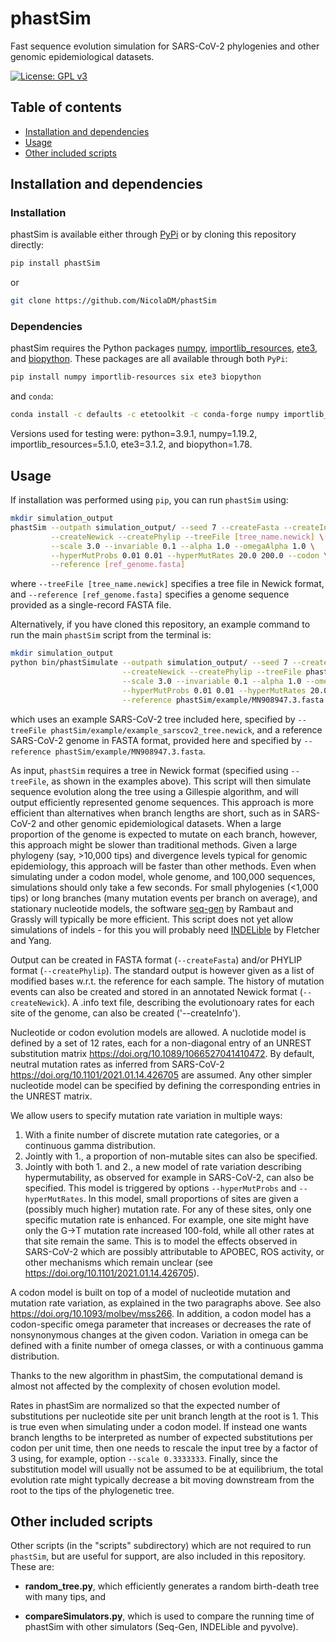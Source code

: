 # phastSim
Fast sequence evolution simulation for SARS-CoV-2 phylogenies and other genomic epidemiological datasets.

[![License: GPL v3](https://img.shields.io/badge/License-GPLv3-blue.svg)](https://www.gnu.org/licenses/gpl-3.0)


[TOC]: #

## Table of contents
- [Installation and dependencies](#installation-and-dependencies)
- [Usage](#usage)
- [Other included scripts](#other-included-scripts)

## Installation and dependencies

### Installation

phastSim is available either through [PyPi](https://pypi.org/) or by cloning this repository directly:

```sh
pip install phastSim
```

or

```sh
git clone https://github.com/NicolaDM/phastSim
```

### Dependencies

phastSim requires the Python packages [numpy](https://numpy.org/), [importlib_resources](https://importlib-resources.readthedocs.io/en/latest/), [ete3](http://etetoolkit.org/), and [biopython](https://biopython.org/). These packages are all available through both `PyPi`:

```sh
pip install numpy importlib-resources six ete3 biopython
```

and `conda`:

```sh
conda install -c defaults -c etetoolkit -c conda-forge numpy importlib_resources ete3 biopython
```

Versions used for testing were: python=3.9.1, numpy=1.19.2, importlib_resources=5.1.0, ete3=3.1.2, and biopython=1.78.


## Usage

If installation was performed using `pip`, you can run `phastSim` using:
```sh
mkdir simulation_output
phastSim --outpath simulation_output/ --seed 7 --createFasta --createInfo \
         --createNewick --createPhylip --treeFile [tree_name.newick] \
         --scale 3.0 --invariable 0.1 --alpha 1.0 --omegaAlpha 1.0 \
         --hyperMutProbs 0.01 0.01 --hyperMutRates 20.0 200.0 --codon \
         --reference [ref_genome.fasta]
```
where `--treeFile [tree_name.newick]` specifies a tree file in Newick format, and `--reference [ref_genome.fasta]` specifies a genome sequence provided as a single-record FASTA file.

Alternatively, if you have cloned this repository, an example command to run the main `phastSim` script from the terminal is:

```sh
mkdir simulation_output
python bin/phastSimulate --outpath simulation_output/ --seed 7 --createFasta --createInfo \
                         --createNewick --createPhylip --treeFile phastSim/example/example_sarscov2_tree.newick \
                         --scale 3.0 --invariable 0.1 --alpha 1.0 --omegaAlpha 1.0 \
                         --hyperMutProbs 0.01 0.01 --hyperMutRates 20.0 200.0 --codon \
                         --reference phastSim/example/MN908947.3.fasta
```
which uses an example SARS-CoV-2 tree included here, specified by `--treeFile phastSim/example/example_sarscov2_tree.newick`, and a reference SARS-CoV-2 genome in FASTA format, provided here and specified by `--reference phastSim/example/MN908947.3.fasta`.


As input, `phastSim` requires a tree in Newick format (specified using `--treeFile`, as shown in the examples above). This script will then simulate sequence evolution along the tree using a Gillespie algorithm, and will output efficiently represented genome sequences.
This approach is more efficient than alternatives when branch lengths are short, such as in SARS-CoV-2 and other genomic epidemiological datasets.
When a large proportion of the genome is expected to mutate on each branch, however, this approach might be slower than traditional methods.
Given a large phylogeny (say, >10,000 tips) and divergence levels typical for genomic epidemiology, this approach will be faster than other methods.
Even when simulating under a codon model, whole genome, and 100,000 sequences, simulations should only take a few seconds.
For small phylogenies (<1,000 tips) or long branches (many mutation events per branch on average), and stationary nucleotide models, the software [seq-gen](http://tree.bio.ed.ac.uk/software/seqgen/) by Rambaut and Grassly will typically be more efficient.
This script does not yet allow simulations of indels - for this you will probably need [INDELible](http://abacus.gene.ucl.ac.uk/software/indelible/) by Fletcher and Yang.

Output can be created in FASTA format (`--createFasta`) and/or PHYLIP format (`--createPhylip`).
The standard output is however given as a list of modified bases w.r.t. the reference for each sample.
The history of mutation events can also be created and stored in an annotated Newick format (`--createNewick`).
A .info text file, describing the evolutionoary rates for each site of the genome, can also be created ('--createInfo').

Nucleotide or codon evolution models are allowed.
A nuclotide model is defined by a set of 12 rates, each for a non-diagonal entry of an UNREST substitution matrix https://doi.org/10.1089/1066527041410472.
By default, neutral mutation rates as inferred from SARS-CoV-2 https://doi.org/10.1101/2021.01.14.426705 are assumed.
Any other simpler nucleotide model can be specified by defining the corresponding entries in the UNREST matrix.

We allow users to specify mutation rate variation in multiple ways:
1) With a finite number of discrete mutation rate categories, or a continuous gamma distribution.
2) Jointly with 1., a proportion of non-mutable sites can also be specified.
3) Jointly with both 1. and 2., a new model of rate variation describing hypermutability, as observed for example in SARS-CoV-2, can also be specified. This model is triggered by options `--hyperMutProbs` and `--hyperMutRates`. In this model, small proportions of sites are given a (possibly much higher) mutation rate. For any of these sites, only one specific mutation rate is enhanced. For example, one site might have only the G→T mutation rate increased 100-fold, while all other rates at that site remain the same. This is to model the effects observed in SARS-CoV-2 which are possibly attributable to APOBEC, ROS activity, or other mechanisms which remain unclear (see https://doi.org/10.1101/2021.01.14.426705).

A codon model is built on top of a model of nucleotide mutation and mutation rate variation, as explained in the two paragraphs above.
See also https://doi.org/10.1093/molbev/mss266.
In addition, a codon model has a codon-specific omega parameter that increases or decreases the rate of nonsynonymous changes at the given codon.
Variation in omega can be defined with a finite number of omega classes, or with a continuous gamma distribution.

Thanks to the new algorithm in phastSim, the computational demand is almost not affected by the complexity of chosen evolution model.

Rates in phastSim are normalized so that the expected number of substitutions per nucleotide site per unit branch length at the root is 1.
This is true even when simulating under a codon model. If instead one wants branch lengths to be interpreted as number of expected substitutions per codon per unit time, then one needs to rescale the input tree by a factor of 3 using, for example, option `--scale 0.3333333`. Finally, since the substitution model will usually not  be assumed to be at equilibrium, the total evolution rate might typically decrease a bit moving downstream from the root to the tips of the phylogenetic tree.

## Other included scripts
Other scripts (in the "scripts" subdirectory) which are not required to run `phastSim`, but are useful for support, are also included in this repository. These are:

- **random_tree.py**, which efficiently generates a random birth-death tree with many tips, and

- **compareSimulators.py**, which is used to compare the running time of phastSim with other simulators (Seq-Gen, INDELible and pyvolve).
